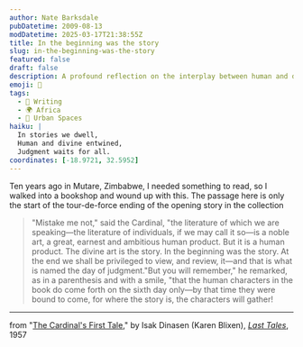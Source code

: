 ```yaml
---
author: Nate Barksdale
pubDatetime: 2009-08-13
modDatetime: 2025-03-17T21:38:55Z
title: In the beginning was the story
slug: in-the-beginning-was-the-story
featured: false
draft: false
description: A profound reflection on the interplay between human and divine storytelling.
emoji: 📖
tags:
  - 📝 Writing
  - 🌍 Africa
  - 🌆 Urban Spaces
haiku: |
  In stories we dwell,  
  Human and divine entwined,  
  Judgment waits for all.
coordinates: [-18.9721, 32.5952]
---
```


Ten years ago in Mutare, Zimbabwe, I needed something to read, so I walked into a bookshop and wound up with this. The passage here is only the start of the tour-de-force ending of the opening story in the collection

> "Mistake me not," said the Cardinal, "the literature of which we are speaking—the literature of individuals, if we may call it so—is a noble art, a great, earnest and ambitious human product. But it is a human product. The divine art is the story. In the beginning was the story. At the end we shall be privileged to view, and review, it—and that is what is named the day of judgment."But you will remember," he remarked, as in a parenthesis and with a smile, "that the human characters in the book do come forth on the sixth day only—by that time they were bound to come, for where the story is, the characters will gather!

---

from "[The Cardinal's First Tale](https://www.google.com/search?q=%22The%20Cardinal%27s%20First%20Tale%22%20amazon.com)," by Isak Dinasen (Karen Blixen), [_Last Tales_](https://www.google.com/search?q=%22_Last%20Tales_%22%20amazon.com), 1957
